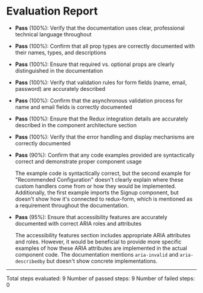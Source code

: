 # Evaluation Report

- **Pass** (100%): Verify that the documentation uses clear, professional technical language throughout
- **Pass** (100%): Confirm that all prop types are correctly documented with their names, types, and descriptions
- **Pass** (100%): Ensure that required vs. optional props are clearly distinguished in the documentation
- **Pass** (100%): Verify that validation rules for form fields (name, email, password) are accurately described
- **Pass** (100%): Confirm that the asynchronous validation process for name and email fields is correctly documented
- **Pass** (100%): Ensure that the Redux integration details are accurately described in the component architecture section
- **Pass** (100%): Verify that the error handling and display mechanisms are correctly documented
- **Pass** (90%): Confirm that any code examples provided are syntactically correct and demonstrate proper component usage

    The example code is syntactically correct, but the second example for "Recommended Configuration" doesn't clearly explain where these custom handlers come from or how they would be implemented. Additionally, the first example imports the Signup component, but doesn't show how it's connected to redux-form, which is mentioned as a requirement throughout the documentation.

- **Pass** (95%): Ensure that accessibility features are accurately documented with correct ARIA roles and attributes

    The accessibility features section includes appropriate ARIA attributes and roles. However, it would be beneficial to provide more specific examples of how these ARIA attributes are implemented in the actual component code. The documentation mentions `aria-invalid` and `aria-describedby` but doesn't show concrete implementations.

---

Total steps evaluated: 9
Number of passed steps: 9
Number of failed steps: 0